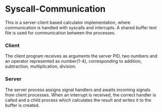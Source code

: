 # Syscall-Communication
This is a server-client based calculator implementation, where communication is handled with syscalls and interrupts.
A shared buffer text file is used for communication between the processes.

### Client 
The client program receives as arguments the server PID, two numbers and an operator represented as number(1-4),
corresponding to addition, subtraction, multiplication, division.

### Server
The server process assigns signal handlers and awaits incoming signals from client processes.
When an interrupt is received, the correct handler is called and a child process which calculates the result and writes it to the buffer is created.
